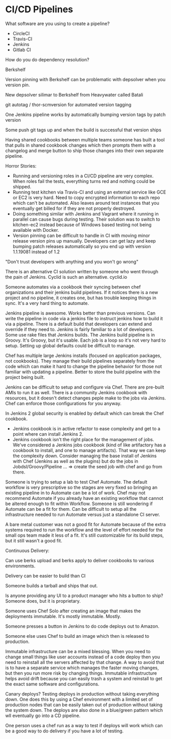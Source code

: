 # CI/CD Pipelines

What software are you using to create a pipeline?

* CircleCI
* Travis-CI
* Jenkins
* Gitlab CI

How do you do dependency resolution?

Berkshelf

Version pinning with Berkshelf can be problematic with depsolver when you version pin.

New depsolver silimar to Berkshelf from Heavywater called Batali

git autotag / thor-scmversion for automated version tagging

One Jenkins pipeline works by automatically bumping version tags by patch version

Some push git tags up and when the build is successful that version ships

Having shared cookbooks between multiple teams someone has built a tool that pulls in shared cookbook changes which then prompts them with a changelog and merge button to ship those changes into their own separate pipeline.

Horror Stories:
* Running and versioning roles in a CI/CD pipeline are very complex. When roles fail the tests, everything turns red and nothing could be shipped.
* Running test kitchen via Travis-CI and using an external service like GCE or EC2 is very hard. Need to copy encrypted information to each repo which can't be automated. Also leaves around test instances that you eventually get billed for if they are not properly destroyed.
* Doing something similar with Jenkins and Vagrant where it running in parallel can cause bugs during testing. Their solution was to switch to kitchen-ec2 instead because of Windows based testing not being available with Docker.
* Version pinning can be difficult to handle in CI with moving minor release version pins up manually. Developers can get lazy and keep bumping patch releases automatically so you end up with version 1.1.19081 instead of 1.2

"Don't trust developers with anything and you won't go wrong"

There is an alternative CI solution written by someone who went through the pain of Jenkins. Cyclid is such an alternative. cyclid.io

Someone automates via a cookbook their syncing between chef organizations and their jenkins build pipelines. If it notices there is a new project and no pipeline, it creates one, but has trouble keeping things in sync. It's a very hard thing to automate.

Jenkins pipeline is awesome. Works better than previous versions. Can write the pipeline in code via a jenkins file to instruct jenkins how to build it via a pipeline. There is a default build that developers can extend and override if they need to. Jenkins is fairly familiar to a lot of developers. Some use rake files that Jenkins builds. The Jenkins build pipeline is in Groovy. It's Groovy, but it's usable. Each job is a loop so it's not very hard to setup. Setting up global defaults could be difficult to manage.

Chef has multiple large Jenkins installs (focused on application packages, not cookbooks). They manage their build pipelines separately from the code which can make it hard to change the pipeline behavior for those not familiar with updating a pipeline. Better to store the build pipeline with the project being built.

Jenkins can be difficult to setup and configure via Chef. There are pre-built AMIs to run it as well. There is a community Jenkins cookbook with resources, but it doesn't detect changes peple make to the jobs via Jenkins. Chef can enforce those configurations for you anyway.

In Jenkins 2 global security is enabled by default which can break the Chef cookbook.
* Jenkins cookbook is in active refactor to ease complexity and get to a point where can install Jenkins 2.
* Jenkins cookbook isn't the right place for the management of jobs. We've considered a Jenkins jobs cookbook (kind of like artifactory has a cookbook to install, and one to manage artifacts). That way we can keep the complexity down.
Consider managing the base install of Jenkins with Chef (Jenkins as well as the plugins) but do the jobs in Jobdsl/Groovy/Pipeline ... => create the seed job with chef and go from there.

Someone is trying to setup a lab to test Chef Automate. The default workflow is very prescriptive so the stages are very fixed so bringing an existing pipeline in to Automate can be a lot of work. Chef may not recommend Automate if you already have an existing workflow that cannot be altered enough to fit within Workflow. Someone is still wondering if Automate can be a fit for them. Can be difficult to setup all the infrastructure needed to run Automate versus just a standalone CI server.

A bare metal customer was not a good fit for Automate because of the extra systems required to run the workflow and the level of effort needed for the small ops team made it less of a fit. It's still customizable for its build steps, but it still wasn't a good fit.

Continuous Delivery:

Can use berks upload and berks apply to deliver cookbooks to various environments.

Delivery can be easier to build than CI

Someone builds a tarball and ships that out.

Is anyone providing any UI to a product manager who hits a button to ship? Someone does, but it is proprietary.

Someone uses Chef Solo after creating an image that makes the deployments immutable. It's mostly immutable. Mostly.

Someone presses a button in Jenkins to do code deploys out to Amazon.

Someone else uses Chef to build an image which then is released to production.

Immutable infrastructure can be a mixed blessing. When you need to change small things like user accounts instead of a code deploy then you need to reinstall all the servers affected by that change. A way to avoid that is to have a separate service which manages the faster moving changes, but then you run more risk by changing things. Immutable infrastructure helps avoid drift because you can easily trash a system and reinstall to get the exact same software and configurations.

Canary deploys? Testing deploys in production without taking everything down. One does this by using a Chef environment with a limited set of production nodes that can be easily taken out of production without taking the system down. The deploys are also done in a blue/green pattern which wll eventually go into a CD pipeline.

One person uses a chef run as a way to test if deploys will work which can be a good way to do delivery if you have a lot of testing.

